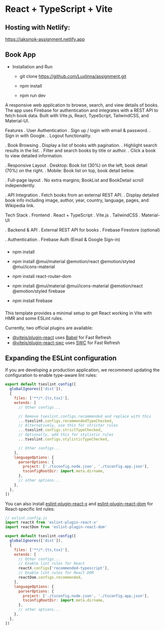 # React + TypeScript + Vite

## Hosting with Netlify:
https://jaksmok-assignment.netlify.app


## Book App ##


- Installation and Run
  - git clone https://github.com/Luxlinna/assignment.git
  - npm install

  - npm run dev


A responsive web application to browse, search, and view details of books. The app uses Firebase for authentication and integrates with a REST API to fetch book data. Built with Vite.js, React, TypeScript, TailwindCSS, and Material-UI.

Features
  . User Authentication
    . Sign up / login with email & password.
    . Sign in with Google.
    . Logout functionality.

  . Book Browsing
    . Display a list of books with pagination.
    . Highlight search results in the list.
    . Filter and search books by title or author.
    . Click a book to view detailed information.

  . Responsive Layout
    . Desktop: Book list (30%) on the left, book detail (70%) on the right.
    . Mobile: Book list on top, book detail below.

  . Full-page layout
    . No extra margins; BookList and BookDetail scroll independently.

  . API Integration
    . Fetch books from an external REST API.
    . Display detailed book info including image, author, year, country, language, pages, and Wikipedia link.


Tech Stack
  . Frontend
    . React + TypeScript
    . Vite.js
    . TailwindCSS 
    . Material-UI

  . Backend & API
    . External REST API for books
    . Firebase Firestore (optional)

  . Authentication
    . Firebase Auth (Email & Google Sign-in)


###
- npm install
- npm install @mui/material @emotion/react @emotion/styled @mui/icons-material
- npm install react-router-dom
- npm install @mui/material @mui/icons-material @emotion/react @emotion/styled firebase

- npm install firebase

###









This template provides a minimal setup to get React working in Vite with HMR and some ESLint rules.

Currently, two official plugins are available:

- [@vitejs/plugin-react](https://github.com/vitejs/vite-plugin-react/blob/main/packages/plugin-react) uses [Babel](https://babeljs.io/) for Fast Refresh
- [@vitejs/plugin-react-swc](https://github.com/vitejs/vite-plugin-react/blob/main/packages/plugin-react-swc) uses [SWC](https://swc.rs/) for Fast Refresh

## Expanding the ESLint configuration

If you are developing a production application, we recommend updating the configuration to enable type-aware lint rules:

```js
export default tseslint.config([
  globalIgnores(['dist']),
  {
    files: ['**/*.{ts,tsx}'],
    extends: [
      // Other configs...

      // Remove tseslint.configs.recommended and replace with this
      ...tseslint.configs.recommendedTypeChecked,
      // Alternatively, use this for stricter rules
      ...tseslint.configs.strictTypeChecked,
      // Optionally, add this for stylistic rules
      ...tseslint.configs.stylisticTypeChecked,

      // Other configs...
    ],
    languageOptions: {
      parserOptions: {
        project: ['./tsconfig.node.json', './tsconfig.app.json'],
        tsconfigRootDir: import.meta.dirname,
      },
      // other options...
    },
  },
])
```

You can also install [eslint-plugin-react-x](https://github.com/Rel1cx/eslint-react/tree/main/packages/plugins/eslint-plugin-react-x) and [eslint-plugin-react-dom](https://github.com/Rel1cx/eslint-react/tree/main/packages/plugins/eslint-plugin-react-dom) for React-specific lint rules:

```js
// eslint.config.js
import reactX from 'eslint-plugin-react-x'
import reactDom from 'eslint-plugin-react-dom'

export default tseslint.config([
  globalIgnores(['dist']),
  {
    files: ['**/*.{ts,tsx}'],
    extends: [
      // Other configs...
      // Enable lint rules for React
      reactX.configs['recommended-typescript'],
      // Enable lint rules for React DOM
      reactDom.configs.recommended,
    ],
    languageOptions: {
      parserOptions: {
        project: ['./tsconfig.node.json', './tsconfig.app.json'],
        tsconfigRootDir: import.meta.dirname,
      },
      // other options...
    },
  },
])
```
